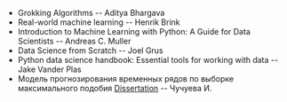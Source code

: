 * Grokking Algorithms -- Aditya Bhargava
* Real-world machine learning -- Henrik Brink
* Introduction to Machine Learning with Python: A Guide for Data Scientists -- Andreas C. Muller
* Data Science from Scratch -- Joel Grus
* Python data science handbook: Essential tools for working with data -- Jake Vander Plas
* Модель прогнозирования временных рядов по выборке максимального подобия [Dissertation](https://www.mbureau.ru/sites/default/files/pdf/Chuchueva-Dissertation.pdf) -- Чучуева И.
